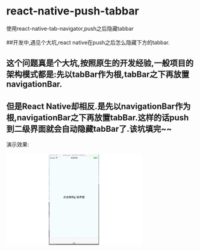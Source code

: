# react-native-push-tabbar<br/>

使用react-native-tab-navigator,push之后隐藏tabbar<br/>
<br/>
##开发中,遇见个大坑,react native在push之后怎么隐藏下方的tabbar.　
 ##  这个问题真是个大坑,按照原生的开发经验,一般项目的架构模式都是:先以tabBar作为根,tabBar之下再放置navigationBar.
 ##  但是React Native却相反.是先以navigationBar作为根,navigationBar之下再放置tabBar.这样的话push到二级界面就会自动隐藏tabBar了.该坑填完~~ <br/>
演示效果:<br/><br/>
![image](https://github.com/pheromone/react-native-push-tabbar/blob/master/%E6%BC%94%E7%A4%BA.gif) 


